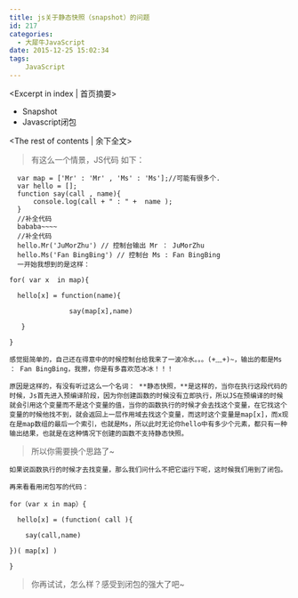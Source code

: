 ```yaml
---
title: js关于静态快照（snapshot）的问题
id: 217
categories:
  - 大犀牛JavaScript
date: 2015-12-25 15:02:34
tags:
	JavaScript
---
```

<Excerpt in index | 首页摘要>
+ Snapshot
+ Javascript闭包

<!-- more -->
<The rest of contents | 余下全文>


> 有这么一个情景，JS代码 如下：

```
  var map = ['Mr' : 'Mr' , 'Ms' : 'Ms'];//可能有很多个.
  var hello = [];
  function say(call , name){
      console.log(call + " : " +  name );
  } 
  //补全代码
  bababa~~~~
  //补全代码
  hello.Mr('JuMorZhu') // 控制台输出 Mr ： JuMorZhu
  hello.Ms('Fan BingBing') // 控制台 Ms : Fan BingBing
  一开始我想到的是这样：

for( var x  in map){

  hello[x] = function(name){

               say(map[x],name)

   }

}
```

	感觉挺简单的，自己还在得意中的时候控制台给我来了一波冷水。。。(+﹏+)~，输出的都是Ms ： Fan BingBing，我擦，你是有多喜欢范冰冰！！！

	原因是这样的，有没有听过这么一个名词： **静态快照，**是这样的，当你在执行这段代码的时候，Js首先进入预编译阶段，因为你创建函数的时候没有立即执行，所以JS在预编译的时候就会引用这个变量而不是这个变量的值，当你的函数执行的时候才会去找这个变量，在它找这个变量的时候他找不到，就会返回上一层作用域去找这个变量，而这时这个变量是map[x]，而x现在是map数组的最后一个索引，也就是Ms，所以此时无论你hello中有多少个元素，都只有一种输出结果，也就是在这种情况下创建的函数不支持静态快照。

> 所以你需要换个思路了~

	如果说函数执行的时候才去找变量，那么我们问什么不把它运行下呢，这时候我们用到了闭包。

	再来看看用闭包写的代码：

```
for（var x in map）{

  hello[x] = (function( call ){

    say(call,name)

})( map[x] )

}
```

> 你再试试，怎么样？感受到闭包的强大了吧~

&nbsp;